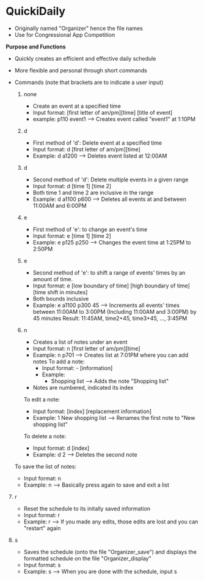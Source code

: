 # QuickiDaily
- Originally named "Organizer" hence the file names
- Use for Congressional App Competition

**Purpose and Functions**
- Quickly creates an efficient and effective daily schedule
- More flexible and personal through short commands
- Commands (note that brackets are to indicate a user input)
  1) none
     - Create an event at a specified time
     - Input format: [first letter of am/pm][time] [title of event]
     - example:
       p110 event1
        --> Creates event called "event1" at 1:10PM
  2) d
     - First method of 'd': Delete event at a specified time
     - Input format: d [first letter of am/pm][time]
     - Example:
       d a1200
       --> Deletes event listed at 12:00AM
  3) d
     - Second method of 'd': Delete multiple events in a given range
     - Input format: d [time 1] [time 2]
     - Both time 1 and time 2 are inclusive in the range
     - Example:
       d a1100 p600
       --> Deletes all events at and between 11:00AM and 6:00PM
  5) e
     - First method of 'e': to change an event's time
     - Input format: e [time 1] [time 2]
     - Example:
       e p125 p250
       --> Changes the event time at 1:25PM to 2:50PM
  6) e
     - Second method of 'e': to shift a range of events' times by an amount of time.
     - Input format: e [low boundary of time] [high boundary of time] [time shift in minutes]
     - Both bounds inclusive 
     - Example:
       e a1100 p300 45
       --> Increments all events' times between 11:00AM to 3:00PM (Including 11:00AM and 3:00PM) by 45 minutes
       Result: 11:45AM, time2+45, time3+45, ..., 3:45PM

  7) n
     - Creates a list of notes under an event
     - Input format: n [first letter of am/pm][time]
     - Example:
       n p701
       --> Creates list at 7:01PM where you can add notes
       To add a note:
       - Input format: - [information]
       - Example:
         - Shopping list
         --> Adds the note "Shopping list"
      - Notes are numbered, indicated its index

      To edit a note:
      - Input format: [index] [replacement information]
      - Example:
        1 New shopping list
        --> Renames the first note to "New shopping list"

     To delete a note:
     - Input format: d [index]
     - Example:
       d 2
       --> Deletes the second note

    To save the list of notes:
    - Input format: n
    - Example:
      n
      --> Basically press again to save and exit a list

7) r
   - Reset the schedule to its initally saved information
   - Input format: r
   - Example:
    r
     --> If you made any edits, those edits are lost and you can "restart" again

8) s
   - Saves the schedule (onto the file "Organizer_save") and displays the formatted schedule on the file "Organizer_display"
   - Input format: s
   - Example:
     s
     --> When you are done with the schedule, input s 

       
     
       
  

